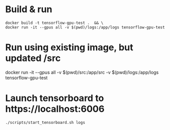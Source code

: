 # Build & run
```
docker build -t tensorflow-gpu-test .  && \
docker run -it --gpus all -v $(pwd)/logs:/app/logs tensorflow-gpu-test
```

# Run using existing image, but updated /src
docker run -it --gpus all -v $(pwd)/src:/app/src -v $(pwd)/logs:/app/logs tensorflow-gpu-test


# Launch tensorboard to https://localhost:6006
```
./scripts/start_tensorboard.sh logs
```